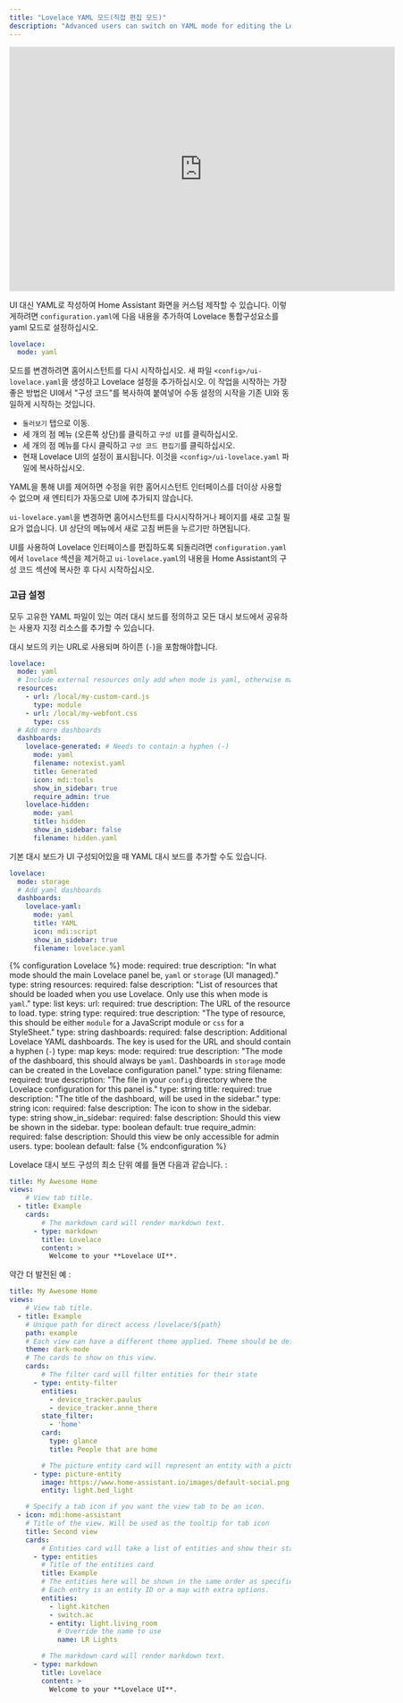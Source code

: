 ```yaml
---
title: "Lovelace YAML 모드(직접 편집 모드)"
description: "Advanced users can switch on YAML mode for editing the Lovelace UI."
---
```


<div class='videoWrapper'>
<iframe width="690" height="437" src="https://www.youtube.com/embed/n5xMtONydEo" frameborder="0" allow="accelerometer; autoplay; encrypted-media; gyroscope; picture-in-picture" allowfullscreen></iframe>
</div>

UI 대신 YAML로 작성하여 Home Assistant 화면을 커스텀 제작할 수 있습니다. 이렇게하려면 `configuration.yaml`에 다음 내용을 추가하여 Lovelace 통합구성요소를 yaml 모드로 설정하십시오.  

```yaml
lovelace:
  mode: yaml
```

모드를 변경하려면 홈어시스턴트를 다시 시작하십시오. 새 파일 `<config>/ui-lovelace.yaml`을 생성하고 Lovelace 설정을 추가하십시오. 이 작업을 시작하는 가장 좋은 방법은 UI에서 "구성 코드"를 복사하여 붙여넣어 수동 설정의 시작을 기존 UI와 동일하게 시작하는 것입니다.

- `둘러보기` 탭으로 이동.
- 세 개의 점 메뉴 (오른쪽 상단)를 클릭하고 `구성 UI`를 클릭하십시오.
- 세 개의 점 메뉴를 다시 클릭하고 `구성 코드 편집기`를 클릭하십시오.
- 현재 Lovelace UI의 설정이 표시됩니다. 이것을 `<config>/ui-lovelace.yaml` 파일에 복사하십시오.

YAML을 통해 UI를 제어하면 수정을 위한 홈어시스턴트 인터페이스를 더이상 사용할 수 없으며 새 엔티티가 자동으로 UI에 추가되지 않습니다.

`ui-lovelace.yaml`을 변경하면 홈어시스턴트를 다시시작하거나 페이지를 새로 고칠 필요가 없습니다. UI 상단의 메뉴에서 새로 고침 버튼을 누르기만 하면됩니다.

UI를 사용하여 Lovelace 인터페이스를 편집하도록 되돌리려면 `configuration.yaml`에서 `lovelace` 섹션을 제거하고 `ui-lovelace.yaml`의 내용을 Home Assistant의 구성 코드 섹션에 복사한 후 다시 시작하십시오.

### 고급 설정 

모두 고유한 YAML 파일이 있는 여러 대시 보드를 정의하고 모든 대시 보드에서 공유하는 사용자 지정 리소스를 추가할 수 있습니다.

대시 보드의 키는 URL로 사용되며 하이픈 (`-`)을 포함해야합니다.

```yaml
lovelace:
  mode: yaml
  # Include external resources only add when mode is yaml, otherwise manage in the resources in the lovelace configuration panel.
  resources:
    - url: /local/my-custom-card.js
      type: module
    - url: /local/my-webfont.css
      type: css
  # Add more dashboards
  dashboards:
    lovelace-generated: # Needs to contain a hyphen (-)
      mode: yaml
      filename: notexist.yaml
      title: Generated
      icon: mdi:tools
      show_in_sidebar: true
      require_admin: true
    lovelace-hidden:
      mode: yaml
      title: hidden
      show_in_sidebar: false
      filename: hidden.yaml
```

기본 대시 보드가 UI 구성되어있을 때 YAML 대시 보드를 추가할 수도 있습니다.
```yaml
lovelace:
  mode: storage
  # Add yaml dashboards
  dashboards:
    lovelace-yaml:
      mode: yaml
      title: YAML
      icon: mdi:script
      show_in_sidebar: true
      filename: lovelace.yaml
```

{% configuration Lovelace %}
mode:
  required: true
  description: "In what mode should the main Lovelace panel be, `yaml` or `storage` (UI managed)."
  type: string
resources:
  required: false
  description: "List of resources that should be loaded when you use Lovelace. Only use this when mode is `yaml`."
  type: list
  keys:
    url:
      required: true
      description: The URL of the resource to load.
      type: string
    type:
      required: true
      description: "The type of resource, this should be either `module` for a JavaScript module or `css` for a StyleSheet."
      type: string
dashboards:
  required: false
  description: Additional Lovelace YAML dashboards. The key is used for the URL and should contain a hyphen (`-`)
  type: map
  keys:
    mode:
      required: true
      description: "The mode of the dashboard, this should always be `yaml`. Dashboards in `storage` mode can be created in the Lovelace configuration panel."
      type: string
    filename:
      required: true
      description: "The file in your `config` directory where the Lovelace configuration for this panel is."
      type: string
    title:
      required: true
      description: "The title of the dashboard, will be used in the sidebar."
      type: string
    icon:
      required: false
      description: The icon to show in the sidebar.
      type: string
    show_in_sidebar:
      required: false
      description: Should this view be shown in the sidebar.
      type: boolean
      default: true
    require_admin:
      required: false
      description: Should this view be only accessible for admin users.
      type: boolean
      default: false
{% endconfiguration %}

Lovelace 대시 보드 구성의 최소 단위 예를 들면 다음과 같습니다. : 

```yaml
title: My Awesome Home
views:
    # View tab title.
  - title: Example
    cards:
        # The markdown card will render markdown text.
      - type: markdown
        title: Lovelace
        content: >
          Welcome to your **Lovelace UI**.
```

약간 더 발전된 예 :

```yaml
title: My Awesome Home
views:
    # View tab title.
  - title: Example
    # Unique path for direct access /lovelace/${path}
    path: example
    # Each view can have a different theme applied. Theme should be defined in the frontend.
    theme: dark-mode
    # The cards to show on this view.
    cards:
        # The filter card will filter entities for their state
      - type: entity-filter
        entities:
          - device_tracker.paulus
          - device_tracker.anne_there
        state_filter:
          - 'home'
        card:
          type: glance
          title: People that are home

        # The picture entity card will represent an entity with a picture
      - type: picture-entity
        image: https://www.home-assistant.io/images/default-social.png
        entity: light.bed_light

    # Specify a tab icon if you want the view tab to be an icon.
  - icon: mdi:home-assistant
    # Title of the view. Will be used as the tooltip for tab icon
    title: Second view
    cards:
        # Entities card will take a list of entities and show their state.
      - type: entities
        # Title of the entities card
        title: Example
        # The entities here will be shown in the same order as specified.
        # Each entry is an entity ID or a map with extra options.
        entities:
          - light.kitchen
          - switch.ac
          - entity: light.living_room
            # Override the name to use
            name: LR Lights

        # The markdown card will render markdown text.
      - type: markdown
        title: Lovelace
        content: >
          Welcome to your **Lovelace UI**.
```